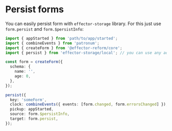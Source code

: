 # Persist forms

You can easily persist form with `effector-storage` library. For this just use `form.persist` and `form.$persistInfo`:

```ts
import { appStarted } from 'path/to/app/started';
import { combineEvents } from 'patronum';
import { createForm } from '@effector-reform/core';
import { persist } from 'effector-storage/local'; // you can use any adapter you want

const form = createForm({
  schema: {
    name: '',
    age: 0,
  },
});

persist({
  key: 'someForm',
  clock: combineEvents({ events: [form.changed, form.errorsChanged] }),
  pickup: appStarted,
  source: form.$persistInfo,
  target: form.persist,
});
```
